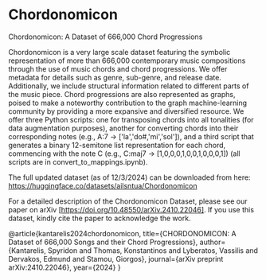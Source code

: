 # Chordonomicon
Chordonomicon: A Dataset of 666,000 Chord Progressions

Chordonomicon is a very large scale dataset featuring the symbolic representation of more than 666,000 contemporary music compositions through the use of music chords and chord progressions. We offer metadata for details such as genre, sub-genre, and release date. Additionally, we include structural information related to different parts of the music piece. Chord progressions are also represented as graphs, poised to make a noteworthy contribution to the graph machine-learning community by providing a more expansive and diversified resource. We offer three Python scripts: one for transposing chords into all tonalities (for data augmentation purposes), another for converting chords into their corresponding notes (e.g., A:7 → ['la','do\#,'mi','sol']), and a third script that generates a binary 12-semitone list representation for each chord, commencing with the note C (e.g., C:maj7 → [1,0,0,0,1,0,0,1,0,0,0,1]) (all scripts are in convert_to_mappings.ipynb).

The full updated dataset (as of 12/3/2024) can be downloaded from here:
https://huggingface.co/datasets/ailsntua/Chordonomicon

For a detailed description of the Chordonomicon Dataset, please see our paper on arXiv [https://doi.org/10.48550/arXiv.2410.22046]. If you use this dataset, kindly cite the paper to acknowledge the work.

@article{kantarelis2024chordonomicon,
  title={CHORDONOMICON: A Dataset of 666,000 Songs and their Chord Progressions},
  author={Kantarelis, Spyridon and Thomas, Konstantinos and Lyberatos, Vassilis and Dervakos, Edmund and Stamou, Giorgos},
  journal={arXiv preprint arXiv:2410.22046},
  year={2024}
}
